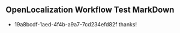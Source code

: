 ## OpenLocalization Workflow Test MarkDown
* 19a8bcdf-1aed-4f4b-a9a7-7cd234efd82f thanks!

<!--HONumber=Jul16_HO4-->


